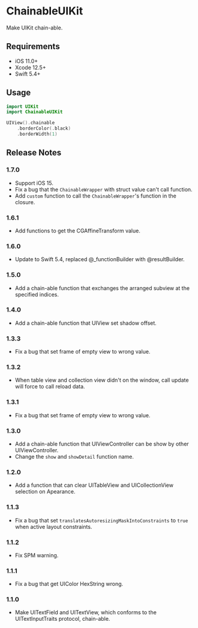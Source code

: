 # ChainableUIKit

Make UIKit chain-able.

## Requirements

- iOS 11.0+
- Xcode 12.5+
- Swift 5.4+

## Usage

```swift
import UIKit
import ChainableUIKit

UIView().chainable
    .borderColor(.black)
    .borderWidth(1)
```

## Release Notes

### 1.7.0

- Support iOS 15.
- Fix a bug that the `ChainableWrapper` with struct value can't call function.
- Add `custom` function to call the `ChainableWrapper`'s function in the closure.

### 1.6.1

- Add functions to get the CGAffineTransform value.

### 1.6.0

- Update to Swift 5.4, replaced @_functionBuilder with @resultBuilder.

### 1.5.0

- Add a chain-able function that exchanges the arranged subview at the specified indices.

### 1.4.0

- Add a chain-able function that UIView set shadow offset.

### 1.3.3

- Fix a bug that set frame of empty view to wrong value.

### 1.3.2

- When table view and collection view didn't on the window, call update will force to call reload data.

### 1.3.1

- Fix a bug that set frame of empty view to wrong value.

### 1.3.0

- Add a chain-able function that UIViewController can be show by other UIViewController.
- Change the `show` and `showDetail` function name.

### 1.2.0

- Add a function that can clear UITableView and UICollectionView selection on Apearance.

### 1.1.3

- Fix a bug that set `translatesAutoresizingMaskIntoConstraints` to `true` when active layout constraints.

### 1.1.2

- Fix SPM warning.

### 1.1.1

- Fix a bug that get UIColor HexString wrong.

### 1.1.0

- Make UITextField and UITextView, which conforms to the UITextInputTraits protocol, chain-able.
